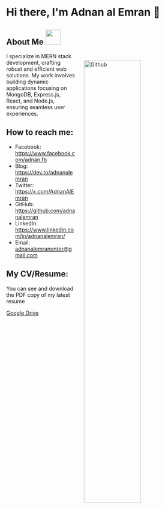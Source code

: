  


# Hi there, I'm Adnan al Emran 👋

<h2> About Me  <img  src = "https://media2.giphy.com/media/ZGHpWzdOEkMKtwLqdc/giphy.gif?cid=ecf05e47a0n3gi1bfqntqmob8g9aid1oyj2wr3ds3mg700bl&rid=giphy.gif" width="40px" height="40px"></h2>
<img style="margin:20px;" width="55%" align="right" alt="Github" src="https://raw.githubusercontent.com/onimur/.github/master/.resources/git-header.svg" />
<p  width="45%"   >
I specialize in MERN stack development, crafting robust and efficient web solutions. My work involves building dynamic applications focusing on MongoDB, Express.js, React, and Node.js, ensuring seamless user experiences.
<br>

## How to reach me:
- Facebook: https://www.facebook.com/adnan.fb
- Blog: https://dev.to/adnanalemran
- Twitter: https://x.com/AdnanAlEmran
- GitHub: https://github.com/adnanalemran
- LinkedIn:  https://www.linkedin.com/in/adnanalemran/
- Email: adnanalemranontor@gmail.com


## My CV/Resume:

You can see and download the PDF copy of my latest resume  

  [Google Drive]([https://drive.google.com/file/d/16J-NpmX1Z3vLbUs9RSudjTmNx8YNQYdt/view?usp=sharing](https://drive.google.com/file/d/1yeR_lIaqcndkZ9Cas8Bkj8Tn9Og7lR41/view?usp=sharing))
 


</div>



 
